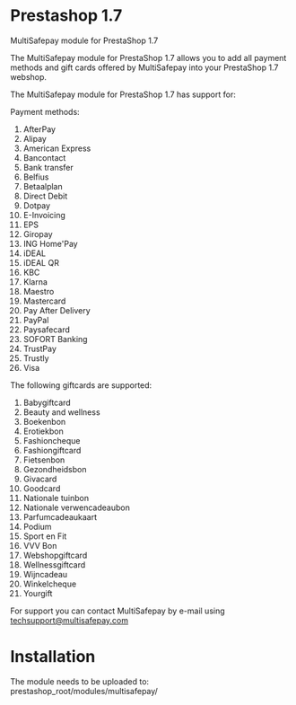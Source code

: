 # Prestashop 1.7
MultiSafepay module for PrestaShop 1.7

The MultiSafepay module for PrestaShop 1.7 allows you to add all payment methods and gift cards offered by MultiSafepay into your PrestaShop 1.7 webshop.

The MultiSafepay module for PrestaShop 1.7 has support for:

Payment methods:
1. AfterPay
2. Alipay
3. American Express
4. Bancontact
5. Bank transfer
6. Belfius
7. Betaalplan
8. Direct Debit
9. Dotpay
10. E-Invoicing
11. EPS
12. Giropay
13. ING Home'Pay
14. iDEAL
15. iDEAL QR
16. KBC
17. Klarna
18. Maestro
19. Mastercard
20. Pay After Delivery
21. PayPal
22. Paysafecard
23. SOFORT Banking
24. TrustPay
25. Trustly
26. Visa

The following giftcards are supported:
1. Babygiftcard
2. Beauty and wellness
3. Boekenbon
4. Erotiekbon
5. Fashioncheque
6. Fashiongiftcard
7. Fietsenbon
8. Gezondheidsbon
9. Givacard
10. Goodcard
11. Nationale tuinbon
12. Nationale verwencadeaubon
13. Parfumcadeaukaart
14. Podium
15. Sport en Fit
16. VVV Bon
17. Webshopgiftcard
18. Wellnessgiftcard
19. Wijncadeau
20. Winkelcheque
21. Yourgift

For support you can contact MultiSafepay by e-mail using <techsupport@multisafepay.com>

# Installation
The module needs to be uploaded to:
prestashop_root/modules/multisafepay/